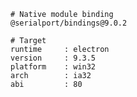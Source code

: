     # Native module binding
    @serialport/bindings@9.0.2

    # Target
    runtime     : electron
    version     : 9.3.5
    platform    : win32
    arch        : ia32
    abi         : 80
